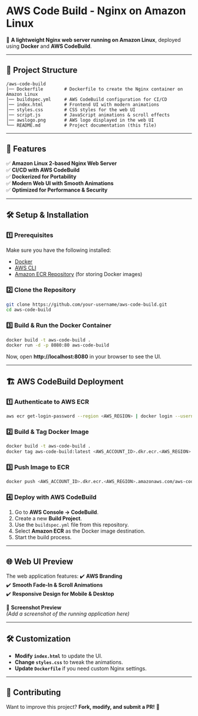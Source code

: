 # **AWS Code Build - Nginx on Amazon Linux**
🚀 **A lightweight Nginx web server running on Amazon Linux**, deployed using **Docker** and **AWS CodeBuild**.

---

## 📂 **Project Structure**
```
/aws-code-build
│── Dockerfile        # Dockerfile to create the Nginx container on Amazon Linux
│── buildspec.yml     # AWS CodeBuild configuration for CI/CD
│── index.html        # Frontend UI with modern animations
│── styles.css        # CSS styles for the web UI
│── script.js         # JavaScript animations & scroll effects
│── awslogo.png       # AWS logo displayed in the web UI
└── README.md         # Project documentation (this file)
```

---

## 🚀 **Features**
✅ **Amazon Linux 2-based Nginx Web Server**  
✅ **CI/CD with AWS CodeBuild**  
✅ **Dockerized for Portability**  
✅ **Modern Web UI with Smooth Animations**  
✅ **Optimized for Performance & Security**  

---

## 🛠️ **Setup & Installation**

### **1️⃣ Prerequisites**
Make sure you have the following installed:
- [Docker](https://docs.docker.com/get-docker/)
- [AWS CLI](https://aws.amazon.com/cli/)
- [Amazon ECR Repository](https://docs.aws.amazon.com/AmazonECR/latest/userguide/what-is-ecr.html) (for storing Docker images)

### **2️⃣ Clone the Repository**
```sh
git clone https://github.com/your-username/aws-code-build.git
cd aws-code-build
```

### **3️⃣ Build & Run the Docker Container**
```sh
docker build -t aws-code-build .
docker run -d -p 8080:80 aws-code-build
```
Now, open **http://localhost:8080** in your browser to see the UI.

---

## 🏗️ **AWS CodeBuild Deployment**

### **1️⃣ Authenticate to AWS ECR**
```sh
aws ecr get-login-password --region <AWS_REGION> | docker login --username AWS --password-stdin <AWS_ACCOUNT_ID>.dkr.ecr.<AWS_REGION>.amazonaws.com
```

### **2️⃣ Build & Tag Docker Image**
```sh
docker build -t aws-code-build .
docker tag aws-code-build:latest <AWS_ACCOUNT_ID>.dkr.ecr.<AWS_REGION>.amazonaws.com/aws-code-build:latest
```

### **3️⃣ Push Image to ECR**
```sh
docker push <AWS_ACCOUNT_ID>.dkr.ecr.<AWS_REGION>.amazonaws.com/aws-code-build:latest
```

### **4️⃣ Deploy with AWS CodeBuild**
1. Go to **AWS Console → CodeBuild**.
2. Create a new **Build Project**.
3. Use the `buildspec.yml` file from this repository.
4. Select **Amazon ECR** as the Docker image destination.
5. Start the build process.

---

## 🌐 **Web UI Preview**
The web application features:
✔️ **AWS Branding**  
✔️ **Smooth Fade-In & Scroll Animations**  
✔️ **Responsive Design for Mobile & Desktop**  

🎨 **Screenshot Preview**  
_(Add a screenshot of the running application here)_

---

## 🛠️ **Customization**
- **Modify `index.html`** to update the UI.
- **Change `styles.css`** to tweak the animations.
- **Update `Dockerfile`** if you need custom Nginx settings.

---

## 🤝 **Contributing**
Want to improve this project? **Fork, modify, and submit a PR!** 🎉  
